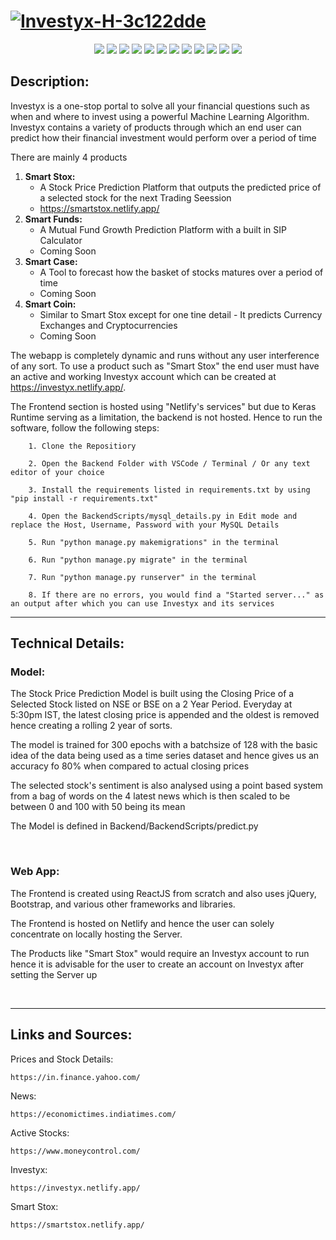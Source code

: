 # **<a href="https://investyx.netlify.app/"><img src="https://i.ibb.co/G9MrXrJ/Investyx-H-3c122dde.png" alt="Investyx-H-3c122dde" border="0" /></a>** 


<div align="center"> 
<img src="https://img.icons8.com/color/48/000000/react-native.png"/>
<img src="https://img.icons8.com/color/50/000000/html-5--v1.png"/>
<img src="https://img.icons8.com/color/48/000000/css3.png"/>
<img src="https://img.icons8.com/color/48/000000/javascript.png"/>
<img src="https://img.icons8.com/color/48/000000/bootstrap.png"/>
<img src="https://cdn.icon-icons.com/icons2/2415/PNG/48/jquery_plain_wordmark_logo_icon_146445.png" />

<img src="https://img.icons8.com/color/48/000000/django.png"/>
<img src="https://img.icons8.com/color/48/000000/python.png"/>
<img src="https://img.icons8.com/color/48/000000/tensorflow.png"/>
<img src="https://upload.wikimedia.org/wikipedia/commons/thumb/a/ae/Keras_logo.svg/48px-Keras_logo.svg.png"/>

<img src="https://img.icons8.com/fluent/48/000000/mysql-logo.png"/>
<img src="https://img.icons8.com/color/48/000000/postgreesql.png"/>
</div>


## **Description:**

Investyx is a one-stop portal to solve all your financial questions such as when and where to invest using a powerful Machine Learning Algorithm. Investyx contains a variety of products through which an end user can predict how their financial investment would perform over a period of time

There are mainly 4 products

1. **Smart Stox:**
      - A Stock Price Prediction Platform that outputs the predicted price of a selected stock for the next Trading Seession
      - https://smartstox.netlify.app/
2. **Smart Funds:**
      - A Mutual Fund Growth Prediction Platform with a built in SIP Calculator
      - Coming Soon
3. **Smart Case:**
      - A Tool to forecast how the basket of stocks matures over a period of time
      - Coming Soon
4. **Smart Coin:**
      - Similar to Smart Stox except for one tine detail - It predicts Currency Exchanges and Cryptocurrencies
      - Coming Soon

The webapp is completely dynamic and runs without any user interference of any sort. To use a product such as "Smart Stox" the end user must have an active and working Investyx account which can be created at https://investyx.netlify.app/.

The Frontend section is hosted using "Netlify's services" but due to Keras Runtime serving as a limitation, the backend is not hosted. Hence to run the software, follow the following steps:
   
        1. Clone the Repositiory
        
        2. Open the Backend Folder with VSCode / Terminal / Or any text editor of your choice
        
        3. Install the requirements listed in requirements.txt by using  "pip install -r requirements.txt"
        
        4. Open the BackendScripts/mysql_details.py in Edit mode and replace the Host, Username, Password with your MySQL Details
        
        5. Run "python manage.py makemigrations" in the terminal
        
        6. Run "python manage.py migrate" in the terminal
        
        7. Run "python manage.py runserver" in the terminal
        
        8. If there are no errors, you would find a "Started server..." as an output after which you can use Investyx and its services
   
****

## **Technical Details:**

### **Model:**

The Stock Price Prediction Model is built using the Closing Price of a Selected Stock listed on NSE or BSE on a 2 Year Period. Everyday at 5:30pm IST, the latest closing price is appended and the oldest is removed hence creating a rolling 2 year of sorts.

The model is trained for 300 epochs with a batchsize of 128 with the basic idea of the data being used as a time series dataset and hence gives us an accuracy fo 80% when compared to actual closing prices

The selected stock's sentiment is also analysed using a point based system from a bag of words on the 4 latest news which is then scaled to be between 0 and 100 with 50 being its mean

The Model is defined in Backend/BackendScripts/predict.py
        
<br>

### **Web App:**

The Frontend is created using ReactJS from scratch and also uses jQuery, Bootstrap, and various other frameworks and libraries.

The Frontend is hosted on Netlify and hence the user can solely concentrate on locally hosting the Server.

The Products like "Smart Stox" would require an Investyx account to run hence it is advisable for the user to create an account on Investyx after setting the Server up
        
<br>

****

## **Links and Sources:**

Prices and Stock Details:

    https://in.finance.yahoo.com/

News:

    https://economictimes.indiatimes.com/

Active Stocks:

    https://www.moneycontrol.com/

Investyx:

    https://investyx.netlify.app/

Smart Stox:

    https://smartstox.netlify.app/
